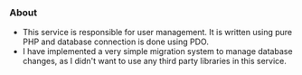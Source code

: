 ### About
- This service is responsible for user management. It is written using pure PHP and database connection is done using PDO.
- I have implemented a very simple migration system to manage database changes, as I didn't want to use any third party libraries in this service.